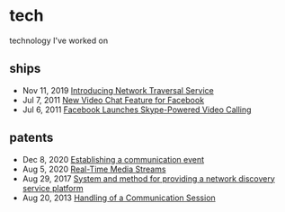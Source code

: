 # tech
technology I've worked on

## ships
- Nov 11, 2019 [Introducing Network Traversal Service](https://www.twilio.com/blog/2014/11/introducing-network-traversal-service-nt.html)
- Jul 7, 2011 [New Video Chat Feature for Facebook](https://www.youtube.com/watch?v=rGNNOprYsNg)
- Jul 6, 2011 [Facebook Launches Skype-Powered Video Calling](https://techcrunch.com/2011/07/06/facebook-launches-skype-powered-video-calling/)

## patents
- Dec 8, 2020 [Establishing a communication event](https://uspto.report/patent/grant/10,860,980)
- Aug 5, 2020 [Real-Time Media Streams](https://uspto.report/patent/app/20210044630)
- Aug 29, 2017 [System and method for providing a network discovery service platform](https://uspto.report/patent/grant/9,749,428)
- Aug 20, 2013 [Handling of a Communication Session](https://uspto.report/patent/grant/9,021,105)

